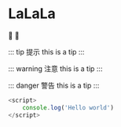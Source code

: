 # LaLaLa

:tada: :100:

::: tip 提示
this is a tip
:::

::: warning 注意
this is a tip
:::

::: danger 警告
this is a tip
:::

``` js
<script>
	console.log('Hello world')
</script>
```

